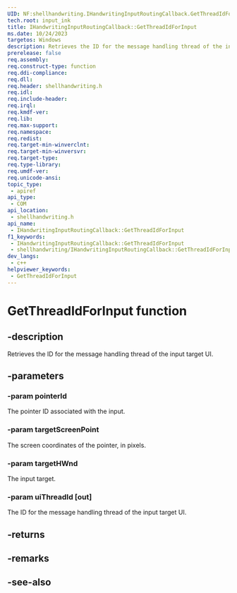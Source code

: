```yaml
---
UID: NF:shellhandwriting.IHandwritingInputRoutingCallback.GetThreadIdForInput
tech.root: input_ink
title: IHandwritingInputRoutingCallback::GetThreadIdForInput
ms.date: 10/24/2023
targetos: Windows
description: Retrieves the ID for the message handling thread of the input target UI.
prerelease: false
req.assembly: 
req.construct-type: function
req.ddi-compliance: 
req.dll: 
req.header: shellhandwriting.h
req.idl: 
req.include-header: 
req.irql: 
req.kmdf-ver: 
req.lib: 
req.max-support: 
req.namespace: 
req.redist: 
req.target-min-winverclnt: 
req.target-min-winversvr: 
req.target-type: 
req.type-library: 
req.umdf-ver: 
req.unicode-ansi: 
topic_type:
 - apiref
api_type:
 - COM
api_location:
 - shellhandwriting.h
api_name:
 - IHandwritingInputRoutingCallback::GetThreadIdForInput
f1_keywords:
 - IHandwritingInputRoutingCallback::GetThreadIdForInput
 - shellhandwriting/IHandwritingInputRoutingCallback::GetThreadIdForInput
dev_langs:
 - c++
helpviewer_keywords:
 - GetThreadIdForInput
---
```


# GetThreadIdForInput function

## -description

Retrieves the ID for the message handling thread of the input target UI.

## -parameters

### -param pointerId

The pointer ID associated with the input.

### -param targetScreenPoint

The screen coordinates of the pointer, in pixels.

### -param targetHWnd

The input target.

### -param uiThreadId [out]

The ID for the message handling thread of the input target UI.

## -returns

## -remarks

## -see-also

